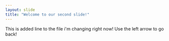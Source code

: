 ```yaml
---
layout: slide
title: "Welcome to our second slide!"
---
```

This is added line to the file i'm changing right now! 
Use the left arrow to go back!
